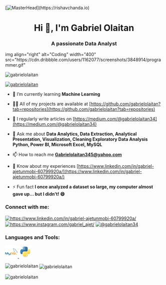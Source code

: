 [![MasterHead](https://1.bp.blogspot.com/-7A4WynwLsM...)](https://rishavchanda.io)
<h1 align="center">Hi 👋, I'm Gabriel Olaitan</h1>
<h3 align="center">A passionate Data Analyst</h3>
img align="right" alt="Coding" width="400" src="https://cdn.dribbble.com/users/1162077/screenshots/3848914/programmer.gif"

<p align="left"> <img src="https://komarev.com/ghpvc/?username=gabrielolaitan&label=Profile%20views&color=0e75b6&style=flat" alt="gabrielolaitan" /> </p>

<p align="left"> <a href="https://github.com/ryo-ma/github-profile-trophy"><img src="https://github-profile-trophy.vercel.app/?username=gabrielolaitan" alt="gabrielolaitan" /></a> </p>

- 🌱 I’m currently learning **Machine Learning**

- 👨‍💻 All of my projects are available at [https://github.com/gabrielolaitan?tab=repositories](https://github.com/gabrielolaitan?tab=repositories)

- 📝 I regularly write articles on [https://medium.com/@gabrielolaitan34](https://medium.com/@gabrielolaitan34)

- 💬 Ask me about **Data Analytics, Data Extraction, Analytical Presentation, Visualization, Cleaning Exploratory Data Analysis Python, Power BI, Microsoft Excel, MySQL**

- 📫 How to reach me **Gabrielolaitan345@yahoo.com**

- 📄 Know about my experiences [https://www.linkedin.com/in/gabriel-ajetunmobi-60799920a/](https://www.linkedin.com/in/gabriel-ajetunmobi-60799920a/)

- ⚡ Fun fact **I once analyzed a dataset so large, my computer almost gave up... but I didn't! 😄**

<h3 align="left">Connect with me:</h3>
<p align="left">
<a href="https://linkedin.com/in/https://www.linkedin.com/in/gabriel-ajetunmobi-60799920a/" target="blank"><img align="center" src="https://raw.githubusercontent.com/rahuldkjain/github-profile-readme-generator/master/src/images/icons/Social/linked-in-alt.svg" alt="https://www.linkedin.com/in/gabriel-ajetunmobi-60799920a/" height="30" width="40" /></a>
<a href="https://instagram.com/https://www.instagram.com/gabriel_ajet/" target="blank"><img align="center" src="https://raw.githubusercontent.com/rahuldkjain/github-profile-readme-generator/master/src/images/icons/Social/instagram.svg" alt="https://www.instagram.com/gabriel_ajet/" height="30" width="40" /></a>
<a href="https://medium.com/@gabrielolaitan34" target="blank"><img align="center" src="https://raw.githubusercontent.com/rahuldkjain/github-profile-readme-generator/master/src/images/icons/Social/medium.svg" alt="@gabrielolaitan34" height="30" width="40" /></a>
</p>

<h3 align="left">Languages and Tools:</h3>
<p align="left"> <a href="https://www.mysql.com/" target="_blank" rel="noreferrer"> <img src="https://raw.githubusercontent.com/devicons/devicon/master/icons/mysql/mysql-original-wordmark.svg" alt="mysql" width="40" height="40"/> </a> <a href="https://www.python.org" target="_blank" rel="noreferrer"> <img src="https://raw.githubusercontent.com/devicons/devicon/master/icons/python/python-original.svg" alt="python" width="40" height="40"/> </a> </p>

<p><img align="left" src="https://github-readme-stats.vercel.app/api/top-langs?username=gabrielolaitan&show_icons=true&locale=en&layout=compact" alt="gabrielolaitan" /></p>

<p>&nbsp;<img align="center" src="https://github-readme-stats.vercel.app/api?username=gabrielolaitan&show_icons=true&locale=en" alt="gabrielolaitan" /></p>

<p><img align="center" src="https://github-readme-streak-stats.herokuapp.com/?user=gabrielolaitan&" alt="gabrielolaitan" /></p>
